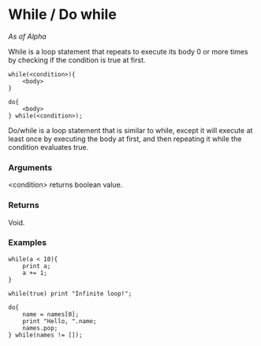 # While / Do while

_As of Alpha_

While is a loop statement that repeats to execute its body 0 or more times
by checking if the condition is true at first.

```
while(<condition>){
    <body>
}
```
```
do{
    <body>
} while(<condition>);
```

Do/while is a loop statement that is similar to while, except it will execute
at least once by executing the body at first, and then repeating it while
the condition evaluates true.

### Arguments

\<condition> returns boolean value.

### Returns

Void.

### Examples

```
while(a < 10){
    print a;
    a += 1;
}
```
```
while(true) print "Infinite loop!";
```
```
do{
    name = names[0];
    print "Hello, ".name;
    names.pop;
} while(names != []);
```
